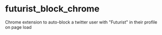 # futurist_block_chrome
Chrome extension to auto-block a twitter user with "Futurist" in their profile on page load
